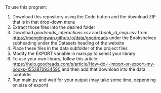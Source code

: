 To use this program:
1. Download this repository using the Code button and the download ZIP that is in that drop-down menu
2. Extract those files into the desired folder
3. Download _goodreads_interactions.csv_ and _book_id_map.csv_ from https://mengtingwan.github.io/data/goodreads under the Bookshelves subheading under the Datasets heading of the website
4. Place these files in the data subfolder of the project files
5. Modify the EXPORT variable in main.py to select your library
6. To use your own library, follow this article: https://help.goodreads.com/s/article/How-do-I-import-or-export-my-books-1553870934590 and then add that download into the data subfolder
7. Run main.py and wait for your output (may take some time, depending on size of export)
